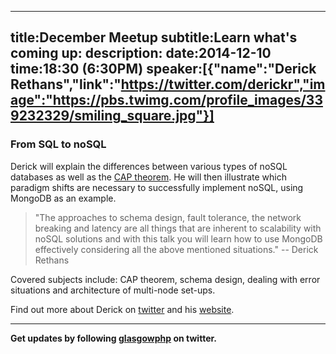 ----
title:December Meetup
subtitle:Learn what's coming up:
description:
date:2014-12-10
time:18:30 (6:30PM)
speaker:[{"name":"Derick Rethans","link":"https://twitter.com/derickr","image":"https://pbs.twimg.com/profile_images/339232329/smiling_square.jpg"}]
----

### From SQL to noSQL

Derick will explain the differences between various types of noSQL databases 
as well as the [CAP theorem][3]. He will then illustrate which paradigm shifts are 
necessary to successfully implement noSQL, using MongoDB as an example.

> "The approaches to schema design, fault tolerance, the network breaking
> and latency are all things that are inherent to scalability with noSQL
> solutions and with this talk you will learn how to use MongoDB
> effectively considering all the above mentioned situations." -- Derick Rethans

Covered subjects include: CAP theorem, schema design, dealing with error
situations and architecture of multi-node set-ups.

Find out more about Derick on [twitter][1] and his [website][2].

---

**Get updates by following [glasgowphp][99] on twitter.**

[1]: https://twitter.com/derickr
[2]: http://derickrethans.nl
[3]: https://en.wikipedia.org/wiki/CAP_theorem
[98]: http://glasgowphp.co.uk/becomeaspeaker
[99]: https://twitter.com/glasgowphp